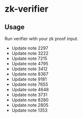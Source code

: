 # zk-verifier

## Usage

Run verifier with your zk proof input.
- Update note 2297
- Update note 3222
- Update note 7215
- Update note 4795
- Update note 3412
- Update note 8367
- Update note 9181
- Update note 7655
- Update note 4648
- Update note 3731
- Update note 8280
- Update note 2805
- Update note 1353
